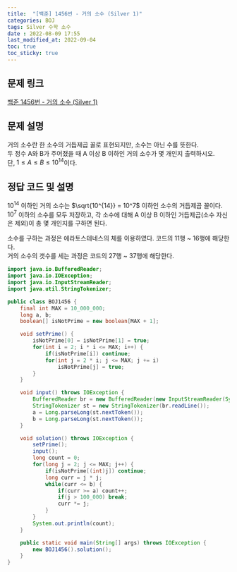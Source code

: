 ```yaml
---
title:  "[백준] 1456번 - 거의 소수 (Silver 1)"
categories: BOJ
tags: Silver 수학 소수
date : 2022-08-09 17:55
last_modified_at: 2022-09-04
toc: true
toc_sticky: true
---
```


## 문제 링크

[백준 1456번 - 거의 소수 (Silver 1)](https://www.acmicpc.net/problem/1456)

## 문제 설명

거의 소수란 한 소수의 거듭제곱 꼴로 표현되지만, 소수는 아닌 수를 뜻한다.  
두 정수 A와 B가 주어졌을 때 A 이상 B 이하인 거의 소수가 몇 개인지 출력하시오.  
단, $1 \leq A \leq B \leq 10^{14}$이다.

## 정답 코드 및 설명

$10^{14}$ 이하인 거의 소수는 $\sqrt{10^{14}} = 10^7$ 이하인 소수의 거듭제곱 꼴이다.  
$10^{7}$ 이하의 소수를 모두 저장하고, 각 소수에 대해 A 이상 B 이하인 거듭제곱(소수 자신은 제외)이 총 몇 개인지를 구하면 된다.

소수를 구하는 과정은 에라토스테네스의 체를 이용하였다. 코드의 11행 ~ 16행에 해당한다.  
거의 소수의 갯수를 세는 과정은 코드의 27행 ~ 37행에 해당한다.

```java
import java.io.BufferedReader;
import java.io.IOException;
import java.io.InputStreamReader;
import java.util.StringTokenizer;

public class BOJ1456 {
    final int MAX = 10_000_000;
    long a, b;
    boolean[] isNotPrime = new boolean[MAX + 1];

    void setPrime() {
        isNotPrime[0] = isNotPrime[1] = true;
        for(int i = 2; i * i <= MAX; i++) {
            if(isNotPrime[i]) continue;
            for(int j = 2 * i; j <= MAX; j += i)
                isNotPrime[j] = true;
        }
    }

    void input() throws IOException {
        BufferedReader br = new BufferedReader(new InputStreamReader(System.in));
        StringTokenizer st = new StringTokenizer(br.readLine());
        a = Long.parseLong(st.nextToken());
        b = Long.parseLong(st.nextToken());
    }

    void solution() throws IOException {
        setPrime();
        input();
        long count = 0;
        for(long j = 2; j <= MAX; j++) {
            if(isNotPrime[(int)j]) continue;
            long curr = j * j;
            while(curr <= b) {
                if(curr >= a) count++;
                if(j > 100_000) break;
                curr *= j;
            }
        }
        System.out.println(count);
    }

    public static void main(String[] args) throws IOException {
        new BOJ1456().solution();
    }
}

```
